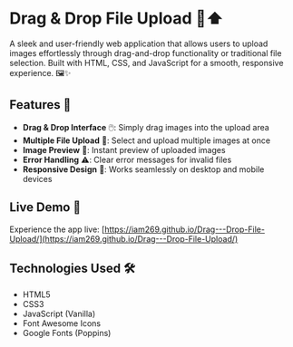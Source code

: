 # Drag & Drop File Upload 📁⬆️

A sleek and user-friendly web application that allows users to upload images effortlessly through drag-and-drop functionality or traditional file selection. Built with HTML, CSS, and JavaScript for a smooth, responsive experience. 🖼️✨

## Features 🌟
- **Drag & Drop Interface** 🖱️: Simply drag images into the upload area
- **Multiple File Upload** 📂: Select and upload multiple images at once
- **Image Preview** 👀: Instant preview of uploaded images
- **Error Handling** ⚠️: Clear error messages for invalid files
- **Responsive Design** 📱: Works seamlessly on desktop and mobile devices

## Live Demo 🚀
Experience the app live: [https://iam269.github.io/Drag---Drop-File-Upload/](https://iam269.github.io/Drag---Drop-File-Upload/)

## Technologies Used 🛠️
- HTML5
- CSS3
- JavaScript (Vanilla)
- Font Awesome Icons
- Google Fonts (Poppins)